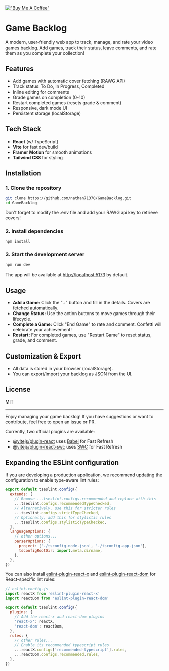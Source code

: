 [!["Buy Me A Coffee"](https://www.buymeacoffee.com/assets/img/custom_images/orange_img.png)](https://buymeacoffee.com/azrodorza)

# Game Backlog

A modern, user-friendly web app to track, manage, and rate your video games backlog. Add games, track their status, leave comments, and rate them as you complete your collection!

## Features
- Add games with automatic cover fetching (RAWG API)
- Track status: To Do, In Progress, Completed
- Inline editing for comments
- Grade games on completion (0-10)
- Restart completed games (resets grade & comment)
- Responsive, dark mode UI
- Persistent storage (localStorage)

## Tech Stack
- **React** (w/ TypeScript)
- **Vite** for fast dev/build
- **Framer Motion** for smooth animations
- **Tailwind CSS** for styling

## Installation

### 1. Clone the repository
```sh
git clone https://github.com/nathan71370/GameBacklog.git
cd GameBacklog
```

Don't forget to modify the .env file and add your RAWG api key to retrieve covers!

### 2. Install dependencies
```sh
npm install
```

### 3. Start the development server
```sh
npm run dev
```

The app will be available at [http://localhost:5173](http://localhost:5173) by default.

## Usage
- **Add a Game:** Click the "+" button and fill in the details. Covers are fetched automatically.
- **Change Status:** Use the action buttons to move games through their lifecycle.
- **Complete a Game:** Click "End Game" to rate and comment. Confetti will celebrate your achievement!
- **Restart:** For completed games, use "Restart Game" to reset status, grade, and comment.

## Customization & Export
- All data is stored in your browser (localStorage).
- You can export/import your backlog as JSON from the UI.

## License
MIT

---

Enjoy managing your game backlog! If you have suggestions or want to contribute, feel free to open an issue or PR.

Currently, two official plugins are available:

- [@vitejs/plugin-react](https://github.com/vitejs/vite-plugin-react/blob/main/packages/plugin-react/README.md) uses [Babel](https://babeljs.io/) for Fast Refresh
- [@vitejs/plugin-react-swc](https://github.com/vitejs/vite-plugin-react-swc) uses [SWC](https://swc.rs/) for Fast Refresh

## Expanding the ESLint configuration

If you are developing a production application, we recommend updating the configuration to enable type-aware lint rules:

```js
export default tseslint.config({
  extends: [
    // Remove ...tseslint.configs.recommended and replace with this
    ...tseslint.configs.recommendedTypeChecked,
    // Alternatively, use this for stricter rules
    ...tseslint.configs.strictTypeChecked,
    // Optionally, add this for stylistic rules
    ...tseslint.configs.stylisticTypeChecked,
  ],
  languageOptions: {
    // other options...
    parserOptions: {
      project: ['./tsconfig.node.json', './tsconfig.app.json'],
      tsconfigRootDir: import.meta.dirname,
    },
  },
})
```

You can also install [eslint-plugin-react-x](https://github.com/Rel1cx/eslint-react/tree/main/packages/plugins/eslint-plugin-react-x) and [eslint-plugin-react-dom](https://github.com/Rel1cx/eslint-react/tree/main/packages/plugins/eslint-plugin-react-dom) for React-specific lint rules:

```js
// eslint.config.js
import reactX from 'eslint-plugin-react-x'
import reactDom from 'eslint-plugin-react-dom'

export default tseslint.config({
  plugins: {
    // Add the react-x and react-dom plugins
    'react-x': reactX,
    'react-dom': reactDom,
  },
  rules: {
    // other rules...
    // Enable its recommended typescript rules
    ...reactX.configs['recommended-typescript'].rules,
    ...reactDom.configs.recommended.rules,
  },
})
